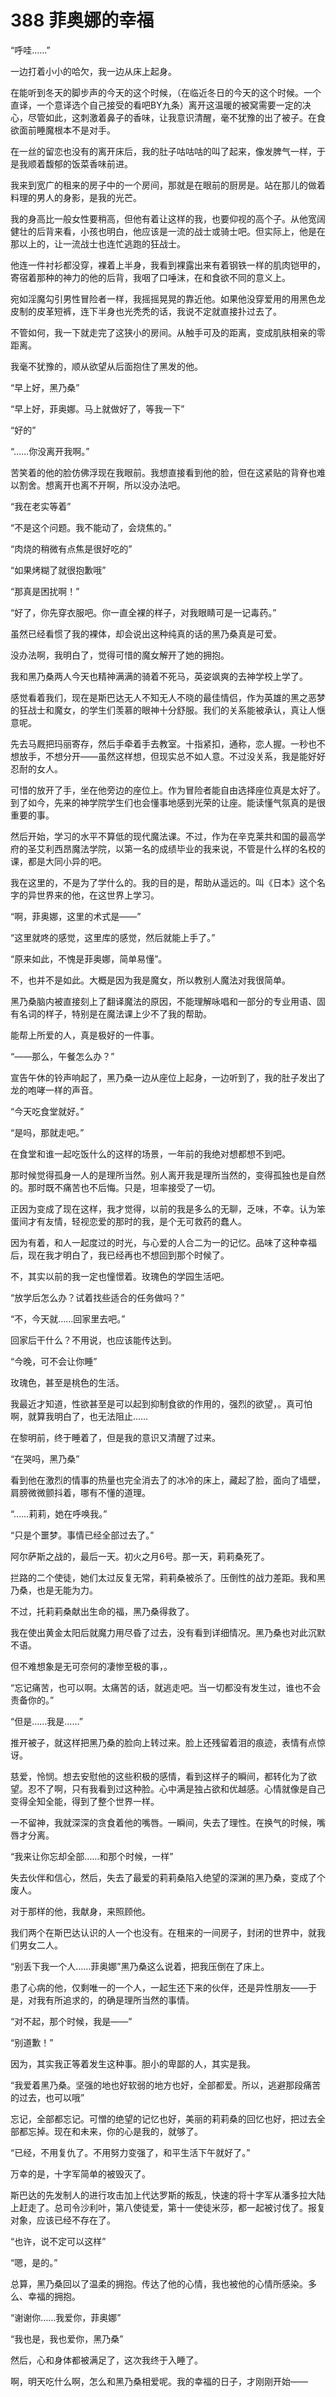# 388 菲奥娜的幸福

“呼哇……”

一边打着小小的哈欠，我一边从床上起身。

在能听到冬天的脚步声的今天的这个时候，（在临近冬日的今天的这个时候。一个直译，一个意译选个自己接受的看吧BY九条）离开这温暖的被窝需要一定的决心，尽管如此，这刺激着鼻子的香味，让我意识清醒，毫不犹豫的出了被子。在食欲面前睡魔根本不是对手。

在一丝的留恋也没有的离开床后，我的肚子咕咕咕的叫了起来，像发脾气一样，于是我顺着馥郁的饭菜香味前进。

我来到宽广的租来的房子中的一个房间，那就是在眼前的厨房是。站在那儿的做着料理的男人的身影，是我的光芒。

我的身高比一般女性要稍高，但他有着让这样的我，也要仰视的高个子。从他宽阔健壮的后背来看，小孩也明白，他应该是一流的战士或骑士吧。但实际上，他是在那以上的，让一流战士也连忙逃跑的狂战士。

他连一件衬衫都没穿，裸着上半身，我看到裸露出来有着钢铁一样的肌肉铠甲的，寄宿着那种的神力的他的后背，我咽了口唾沫，在和食欲不同的意义上。

宛如淫魔勾引男性冒险者一样，我摇摇晃晃的靠近他。如果他没穿爱用的用黑色龙皮制的皮革短裤，连下半身也光秃秃的话，我说不定就直接扑过去了。

不管如何，我一下就走完了这狭小的房间。从触手可及的距离，变成肌肤相亲的零距离。

我毫不犹豫的，顺从欲望从后面抱住了黑发的他。

“早上好，黑乃桑”

“早上好，菲奥娜。马上就做好了，等我一下”

“好的”

“……你没离开我啊。”

苦笑着的他的脸仿佛浮现在我眼前。我想直接看到他的脸，但在这紧贴的背脊也难以割舍。想离开也离不开啊，所以没办法吧。

“我在老实等着”

“不是这个问题。我不能动了，会烧焦的。”

“肉烧的稍微有点焦是很好吃的”

“如果烤糊了就很抱歉哦”

“那真是困扰啊！”

“好了，你先穿衣服吧。你一直全裸的样子，对我眼睛可是一记毒药。”

虽然已经看惯了我的裸体，却会说出这种纯真的话的黑乃桑真是可爱。

没办法啊，我明白了，觉得可惜的魔女解开了她的拥抱。

我和黑乃桑两人今天也精神满满的骑着不死马，英姿飒爽的去神学校上学了。

感觉看着我们，现在是斯巴达无人不知无人不晓的最佳情侣，作为英雄的黑之恶梦的狂战士和魔女，的学生们羡慕的眼神十分舒服。我们的关系能被承认，真让人惬意呢。

先去马厩把玛丽寄存，然后手牵着手去教室。十指紧扣，通称，恋人握。一秒也不想放手，不想分开——虽然这样想，但现实总不如人意。不过没关系，我是能好好忍耐的女人。

可惜的放开了手，坐在他旁边的座位上。作为冒险者能自由选择座位真是太好了。到了如今，先来的神学院学生们也会懂事地感到光荣的让座。能读懂气氛真的是很重要的事。

然后开始，学习的水平不算低的现代魔法课。不过，作为在辛克莱共和国的最高学府的圣艾利西昂魔法学院，以第一名的成绩毕业的我来说，不管是什么样的名校的课，都是大同小异的吧。

我在这里的，不是为了学什么的。我的目的是，帮助从遥远的。叫《日本》这个名字的异世界来的他，在这世界上学习。

“啊，菲奥娜，这里的术式是——”

“这里就咚的感觉，这里库的感觉，然后就能上手了。”

“原来如此，不愧是菲奥娜，简单易懂”。

不，也并不是如此。大概是因为我是魔女，所以教别人魔法对我很简单。

黑乃桑脑内被直接刻上了翻译魔法的原因，不能理解咏唱和一部分的专业用语、固有名词的样子，特别是在魔法课上少不了我的帮助。

能帮上所爱的人，真是极好的一件事。

“——那么，午餐怎么办？”

宣告午休的铃声响起了，黑乃桑一边从座位上起身，一边听到了，我的肚子发出了龙的咆哮一样的声音。

“今天吃食堂就好。”

“是吗，那就走吧。”

在食堂和谁一起吃饭什么的这样的场景，一年前的我绝对想都想不到吧。

那时候觉得孤身一人的是理所当然。别人离开我是理所当然的，变得孤独也是自然的。那时既不痛苦也不后悔。只是，坦率接受了一切。

正因为变成了现在这样，我才觉得，以前的我是多么的无聊，乏味，不幸。认为笨蛋间才有友情，轻视恋爱的那时的我，是个无可救药的蠢人。

因为有着，和人一起度过的时光，与心爱的人合二为一的记忆。品味了这种幸福后，现在我才明白了，我已经再也不想回到那个时候了。

不，其实以前的我一定也憧憬着。玫瑰色的学园生活吧。

“放学后怎么办？试着找些适合的任务做吗？”

“不，今天就……回家里去吧。”

回家后干什么？不用说，也应该能传达到。

“今晚，可不会让你睡”

玫瑰色，甚至是桃色的生活。

我最近才知道，性欲甚至是可以起到抑制食欲的作用的，强烈的欲望，。真可怕啊，就算我明白了，也无法阻止……

在黎明前，终于睡着了，但是我的意识又清醒了过来。

“在哭吗，黑乃桑”

看到他在激烈的情事的热量也完全消去了的冰冷的床上，藏起了脸，面向了墙壁，肩膀微微颤抖着，哪有不懂的道理。

“……莉莉，她在呼唤我。”

“只是个噩梦。事情已经全部过去了。”

阿尔萨斯之战的，最后一天。初火之月6号。那一天，莉莉桑死了。

拦路的二个使徒，她们太过反复无常，莉莉桑被杀了。压倒性的战力差距。我和黑乃桑，也是无能为力。

不过，托莉莉桑献出生命的福，黑乃桑得救了。

我在使出黄金太阳后就魔力用尽昏了过去，没有看到详细情况。黑乃桑也对此沉默不语。

但不难想象是无可奈何的凄惨至极的事，。

“忘记痛苦，也可以啊。太痛苦的话，就逃走吧。当一切都没有发生过，谁也不会责备你的。”

“但是……我是……”

推开被子，就这样把黑乃桑的脸向上转过来。脸上还残留着泪的痕迹，表情有点惊讶。

慈爱，怜悯。想去安慰他的这些积极的感情，看到这样子的瞬间，都转化为了欲望。忍不了啊，只有我看到过这种脸。心中满是独占欲和优越感。心情就像是自己变得全知全能，得到了整个世界一样。

一不留神，我就深深的贪食着他的嘴唇。一瞬间，失去了理性。在换气的时候，嘴唇才分离。

“我来让你忘却全部……和那个时候，一样”

失去伙伴和信心，然后，失去了最爱的莉莉桑陷入绝望的深渊的黑乃桑，变成了个废人。

对于那样的他，我献身，来照顾他。

我们两个在斯巴达认识的人一个也没有。在租来的一间房子，封闭的世界中，就我们男女二人。

“别丢下我一个人……菲奥娜”黑乃桑这么说着，把我压倒在了床上。

患了心病的他，仅剩唯一的一个人，一起生还下来的伙伴，还是异性朋友——于是，对我有所追求的，的确是理所当然的事情。

“对不起，那个时候，我是——”

“别道歉！”

因为，其实我正等着发生这种事。胆小的卑鄙的人，其实是我。

“我爱着黑乃桑。坚强的地也好软弱的地方也好，全部都爱。所以，逃避那段痛苦的过去，也可以哦”

忘记，全部都忘记。可憎的绝望的记忆也好，美丽的莉莉桑的回忆也好，把过去全部都忘掉。现在和未来，你的心是我的，就够了。

“已经，不用复仇了。不用努力变强了，和平生活下午就好了。”

万幸的是，十字军简单的被毁灭了。

斯巴达的先发制人的进行攻击加上代达罗斯的叛乱，快速的将十字军从潘多拉大陆上赶走了。总司令沙利叶，第八使徒爱，第十一使徒米莎，都一起被讨伐了。报复对象，应该已经不存在了。

“也许，说不定可以这样”

“嗯，是的。”

总算，黑乃桑回以了温柔的拥抱。传达了他的心情，我也被他的心情所感染。多么、幸福的拥抱。

“谢谢你……我爱你，菲奥娜”

“我也是，我也爱你，黑乃桑”

然后，心和身体都被满足了，这次我终于入睡了。

啊，明天吃什么啊，怎么和黑乃桑相爱呢。我的幸福的日子，才刚刚开始——
